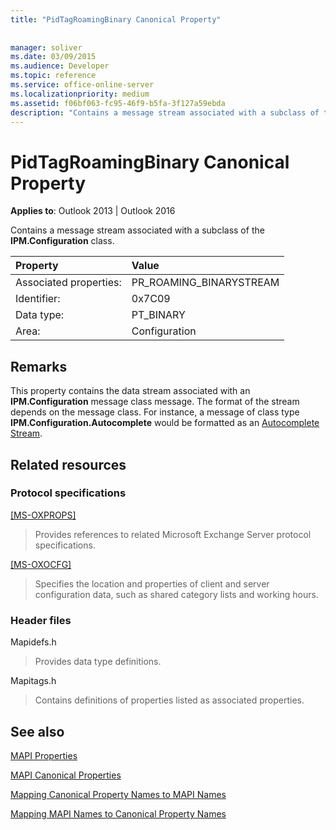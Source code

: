 ```yaml
---
title: "PidTagRoamingBinary Canonical Property"
 
 
manager: soliver
ms.date: 03/09/2015
ms.audience: Developer
ms.topic: reference
ms.service: office-online-server
ms.localizationpriority: medium
ms.assetid: f06bf063-fc95-46f9-b5fa-3f127a59ebda
description: "Contains a message stream associated with a subclass of the IPM.Configuration class. The format of the stream depends on the message class."
---
```


# PidTagRoamingBinary Canonical Property

  
  
**Applies to**: Outlook 2013 | Outlook 2016 
  
Contains a message stream associated with a subclass of the **IPM.Configuration** class. 
  
|Property |Value |
|:-----|:-----|
|Associated properties:  <br/> |PR_ROAMING_BINARYSTREAM  <br/> |
|Identifier:  <br/> |0x7C09  <br/> |
|Data type:  <br/> |PT_BINARY  <br/> |
|Area:  <br/> |Configuration  <br/> |
   
## Remarks

This property contains the data stream associated with an **IPM.Configuration** message class message. The format of the stream depends on the message class. For instance, a message of class type **IPM.Configuration.Autocomplete** would be formatted as an [Autocomplete Stream](autocomplete-stream.md).
  
## Related resources

### Protocol specifications

[[MS-OXPROPS]](https://msdn.microsoft.com/library/f6ab1613-aefe-447d-a49c-18217230b148%28Office.15%29.aspx)
  
> Provides references to related Microsoft Exchange Server protocol specifications.
    
[[MS-OXOCFG]](https://msdn.microsoft.com/library/7d466dd5-c156-4da9-9a01-75c78e7e1a67%28Office.15%29.aspx)
  
> Specifies the location and properties of client and server configuration data, such as shared category lists and working hours.
    
### Header files

Mapidefs.h
  
> Provides data type definitions.
    
Mapitags.h
  
> Contains definitions of properties listed as associated properties.
    
## See also



[MAPI Properties](mapi-properties.md)
  
[MAPI Canonical Properties](mapi-canonical-properties.md)
  
[Mapping Canonical Property Names to MAPI Names](mapping-canonical-property-names-to-mapi-names.md)
  
[Mapping MAPI Names to Canonical Property Names](mapping-mapi-names-to-canonical-property-names.md)

